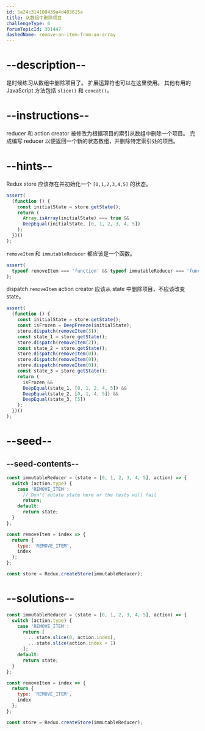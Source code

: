 ```yaml
---
id: 5a24c314108439a4d403615a
title: 从数组中删除项目
challengeType: 6
forumTopicId: 301447
dashedName: remove-an-item-from-an-array
---
```


# --description--

是时候练习从数组中删除项目了。 扩展运算符也可以在这里使用。 其他有用的 JavaScript 方法包括 `slice()` 和 `concat()`。

# --instructions--

reducer 和 action creator 被修改为根据项目的索引从数组中删除一个项目。 完成编写 reducer 以便返回一个新的状态数组，并删除特定索引处的项目。

# --hints--

Redux store 应该存在并初始化一个 `[0,1,2,3,4,5]` 的状态。

```js
assert(
  (function () {
    const initialState = store.getState();
    return (
      Array.isArray(initialState) === true &&
      DeepEqual(initialState, [0, 1, 2, 3, 4, 5])
    );
  })()
);
```

`removeItem` 和 `immutableReducer` 都应该是一个函数。

```js
assert(
  typeof removeItem === 'function' && typeof immutableReducer === 'function'
);
```

dispatch `removeItem` action creator 应该从 state 中删除项目，不应该改变 state。

```js
assert(
  (function () {
    const initialState = store.getState();
    const isFrozen = DeepFreeze(initialState);
    store.dispatch(removeItem(3));
    const state_1 = store.getState();
    store.dispatch(removeItem(2));
    const state_2 = store.getState();
    store.dispatch(removeItem(0));
    store.dispatch(removeItem(0));
    store.dispatch(removeItem(0));
    const state_3 = store.getState();
    return (
      isFrozen &&
      DeepEqual(state_1, [0, 1, 2, 4, 5]) &&
      DeepEqual(state_2, [0, 1, 4, 5]) &&
      DeepEqual(state_3, [5])
    );
  })()
);
```

# --seed--

## --seed-contents--

```js
const immutableReducer = (state = [0, 1, 2, 3, 4, 5], action) => {
  switch (action.type) {
    case 'REMOVE_ITEM':
      // Don't mutate state here or the tests will fail
      return;
    default:
      return state;
  }
};

const removeItem = index => {
  return {
    type: 'REMOVE_ITEM',
    index
  };
};

const store = Redux.createStore(immutableReducer);
```

# --solutions--

```js
const immutableReducer = (state = [0, 1, 2, 3, 4, 5], action) => {
  switch (action.type) {
    case 'REMOVE_ITEM':
      return [
        ...state.slice(0, action.index),
        ...state.slice(action.index + 1)
      ];
    default:
      return state;
  }
};

const removeItem = index => {
  return {
    type: 'REMOVE_ITEM',
    index
  };
};

const store = Redux.createStore(immutableReducer);
```
